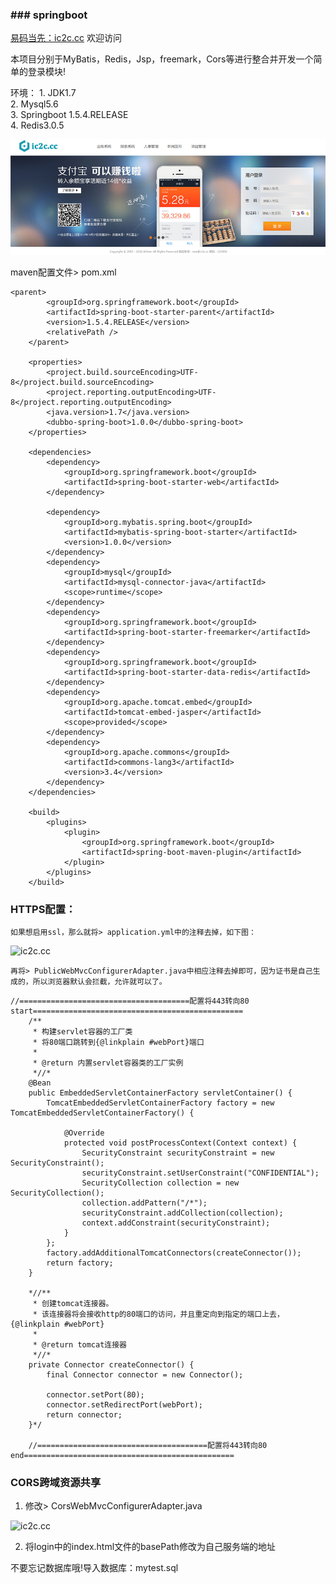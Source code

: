 ### ### springboot

[易码当先：ic2c.cc](https://ic2c.cc)  欢迎访问

本项目分别于MyBatis，Redis，Jsp，freemark，Cors等进行整合并开发一个简单的登录模块!

环境：
    1. JDK1.7<br />
    2. Mysql5.6<br />
    3. Springboot 1.5.4.RELEASE<br />
    4. Redis3.0.5<br />
    

<img src='https://raw.githubusercontent.com/Allister123/https-git.oschina.net-allister-JpSpringBoot/master/screenshot/%E5%BE%AE%E4%BF%A1%E6%88%AA%E5%9B%BE_20170728142138.png' title='ic2c.cc'/>

maven配置文件> pom.xml
```
<parent>
		<groupId>org.springframework.boot</groupId>
		<artifactId>spring-boot-starter-parent</artifactId>
		<version>1.5.4.RELEASE</version>
		<relativePath />
	</parent>

	<properties>
		<project.build.sourceEncoding>UTF-8</project.build.sourceEncoding>
		<project.reporting.outputEncoding>UTF-8</project.reporting.outputEncoding>
		<java.version>1.7</java.version>
		<dubbo-spring-boot>1.0.0</dubbo-spring-boot>
	</properties>

	<dependencies>
		<dependency>
			<groupId>org.springframework.boot</groupId>
			<artifactId>spring-boot-starter-web</artifactId>
		</dependency>
		
		<dependency>
		    <groupId>org.mybatis.spring.boot</groupId>
		    <artifactId>mybatis-spring-boot-starter</artifactId>
		    <version>1.0.0</version>
		</dependency>
		<dependency>
			<groupId>mysql</groupId>
			<artifactId>mysql-connector-java</artifactId>
			<scope>runtime</scope>
		</dependency>
        <dependency>   
	        <groupId>org.springframework.boot</groupId>  
	        <artifactId>spring-boot-starter-freemarker</artifactId>
	    </dependency>
	    <dependency>
	    	<groupId>org.springframework.boot</groupId>
 			<artifactId>spring-boot-starter-data-redis</artifactId>
	    </dependency>
	    <dependency>
			<groupId>org.apache.tomcat.embed</groupId>
			<artifactId>tomcat-embed-jasper</artifactId>
			<scope>provided</scope>
		</dependency>
		<dependency>
		    <groupId>org.apache.commons</groupId>
		    <artifactId>commons-lang3</artifactId>
		    <version>3.4</version>
		</dependency>
	</dependencies>

	<build>
		<plugins>
			<plugin>
				<groupId>org.springframework.boot</groupId>
				<artifactId>spring-boot-maven-plugin</artifactId>
			</plugin>
		</plugins>
	</build>
```


### HTTPS配置：
    如果想启用ssl，那么就将> application.yml中的注释去掉，如下图：
<img src='https://git.oschina.net/uploads/images/2017/0728/150518_b32f989c_1160547.png' title='ic2c.cc'/>

    再将> PublicWebMvcConfigurerAdapter.java中相应注释去掉即可，因为证书是自己生成的，所以浏览器默认会拦截，允许就可以了。
```
//======================================配置将443转向80 start===============================================
	/**
     * 构建servlet容器的工厂类
     * 将80端口跳转到{@linkplain #webPort}端口
     *
     * @return 内置servlet容器类的工厂实例
     *//*
    @Bean
    public EmbeddedServletContainerFactory servletContainer() {
        TomcatEmbeddedServletContainerFactory factory = new TomcatEmbeddedServletContainerFactory() {

            @Override
            protected void postProcessContext(Context context) {
                SecurityConstraint securityConstraint = new SecurityConstraint();
                securityConstraint.setUserConstraint("CONFIDENTIAL");
                SecurityCollection collection = new SecurityCollection();
                collection.addPattern("/*");
                securityConstraint.addCollection(collection);
                context.addConstraint(securityConstraint);
            }
        };
        factory.addAdditionalTomcatConnectors(createConnector());
        return factory;
    }

    *//**
     * 创建tomcat连接器。
     * 该连接器将会接收http的80端口的访问，并且重定向到指定的端口上去，{@linkplain #webPort}
     *
     * @return tomcat连接器
     *//*
    private Connector createConnector() {
        final Connector connector = new Connector();

        connector.setPort(80);
        connector.setRedirectPort(webPort);
        return connector;
    }*/
	
	//======================================配置将443转向80 end===============================================
```

### CORS跨域资源共享
1. 修改> CorsWebMvcConfigurerAdapter.java
<img src='https://git.oschina.net/uploads/images/2017/0728/151404_c7f43004_1160547.png' title='ic2c.cc'/>

2. 将login中的index.html文件的basePath修改为自己服务端的地址


不要忘记数据库哦!导入数据库：mytest.sql

